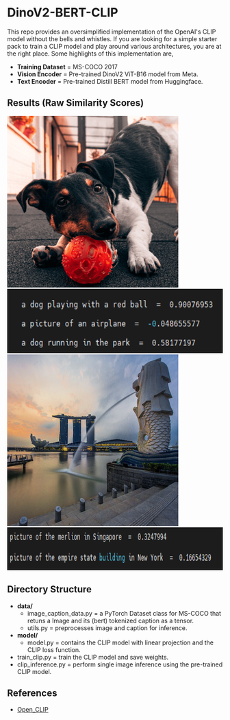 # DinoV2-BERT-CLIP

This repo provides an oversimplified implementation of the OpenAI's CLIP model without the bells and whistles. If you are looking for a simple starter pack to train a CLIP model and play around various architectures, you are at the right place. Some highlights of this implementation are,

+ **Training Dataset** = MS-COCO 2017
+ **Vision Encoder** = Pre-trained DinoV2 ViT-B16 model from Meta.
+ **Text Encoder** = Pre-trained Distill BERT model from Huggingface.

## Results (Raw Similarity Scores)
<img src="https://github.com/NMS05/DinoV2-BERT-CLIP/blob/main/imgs/dog.png" width="400" height="400">
<img src="https://github.com/NMS05/DinoV2-BERT-CLIP/blob/main/imgs/clip_result.png" width="600" height="150">
<img src="https://github.com/NMS05/DinoV2-BERT-CLIP/blob/main/imgs/merlion.png" width="400" height="400">
<img src="https://github.com/NMS05/DinoV2-BERT-CLIP/blob/main/imgs/clip_result2.png" width="600" height="100">

## Directory Structure

+ **data/**
  - image_caption_data.py = a PyTorch Dataset class for MS-COCO that retuns a Image and its (bert) tokenized caption as a tensor.
  - utils.py = preprocesses image and caption for inference.
+ **model/**
  - model.py = contains the CLIP model with linear projection and the CLIP loss function.
+ train_clip.py = train the CLIP model and save weights.
+ clip_inference.py = perform single image inference using the pre-trained CLIP model.

## References
+ [Open_CLIP](https://github.com/mlfoundations/open_clip/tree/main/src)
